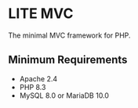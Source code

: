 # LITE MVC

The minimal MVC framework for PHP.

## Minimum Requirements

- Apache 2.4
- PHP 8.3
- MySQL 8.0 or MariaDB 10.0